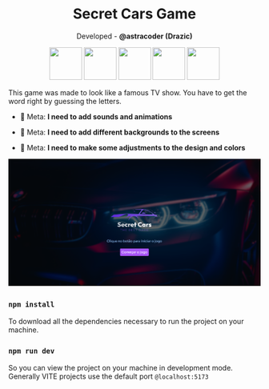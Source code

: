 <h1 align="center">Secret Cars Game</h1>
<p align="center">Developed - <b>@astracoder (Drazic)</b></p>

<p align="center">
  <img width="65" height="65" src="https://cdn.jsdelivr.net/gh/devicons/devicon/icons/html5/html5-original.svg" /> 
  <img width="65" height="65" src="https://cdn.jsdelivr.net/gh/devicons/devicon/icons/css3/css3-original.svg" />     
  <img width="65" height="65" src="https://cdn.jsdelivr.net/gh/devicons/devicon/icons/javascript/javascript-original.svg" />
  <img width="65" height="65" src="https://cdn.jsdelivr.net/gh/devicons/devicon/icons/react/react-original.svg" />
  <img width="65" height="65" src="https://cdn.jsdelivr.net/gh/devicons/devicon/icons/tailwindcss/tailwindcss-plain.svg" />
</p>

<p>
  This game was made to look like a famous TV show. You have to get the word right by guessing the letters.
</p>

- 🎯 Meta: **I need to add sounds and animations**

- 🎯 Meta: **I need to add different backgrounds to the screens**

- 🎯 Meta: **I need to make some adjustments to the design and colors**

<img src="/background.png">
 
### `npm install`

To download all the dependencies necessary to run the project on your machine.

### `npm run dev`

So you can view the project on your machine in development mode. <br>
Generally VITE projects use the default port `@localhost:5173`
